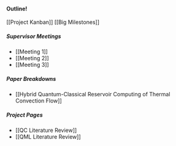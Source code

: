 #### Outline!

[[Project Kanban]]
[[Big Milestones]]

##### Supervisor Meetings
- [[Meeting 1]]
- [[Meeting 2]]
- [[Meeting 3]]


##### Paper Breakdowns
- [[Hybrid Quantum-Classical Reservoir Computing of Thermal Convection Flow]]

##### Project Pages
- [[QC Literature Review]]
- [[QML Literature Review]]
